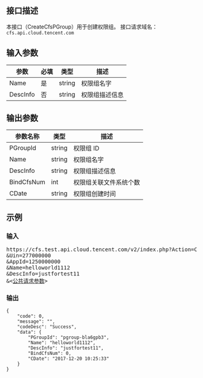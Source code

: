 ## 接口描述
本接口（CreateCfsPGroup）用于创建权限组。
接口请求域名：`cfs.api.cloud.tencent.com`
## 输入参数
|       参数      | 必填 |  类型  |                               描述                           |
|-----------------|------|--------|--------------------------------------------------------------|
| Name            |  是   | string | 权限组名字                      | 
| DescInfo        |  否   | string | 权限组描述信息 |

## 输出参数
| 参数名称 |  类型 | 描述 |
|----------|----- | ---- |
|PGroupId   |  string |权限组 ID|
|Name      |  string |权限组名字|
|DescInfo  |  string |权限组描述信息|
|BindCfsNum|  int    |权限组关联文件系统个数|
|CDate     |  string |权限组创建时间|

## 示例 

### 输入

<pre>
https://cfs.test.api.cloud.tencent.com/v2/index.php?Action=CreateCfsPGroup&SecretId=1
&Uin=277000000
&AppId=1250000000
&Name=helloworld1112
&DescInfo=justfortest11
&<<a href="https://www.cloud.tencent.com/doc/api/229/6976">公共请求参数</a>>
</pre>


### 输出

```
{
    "code": 0,
    "message": "",
    "codeDesc": "Success",
    "data": {
        "PGroupId": "pgroup-bla6gpb3",
        "Name": "helloworld1112",
        "DescInfo": "justfortest11",
        "BindCfsNum": 0,
        "CDate": "2017-12-20 10:25:33"
    }
}

```

